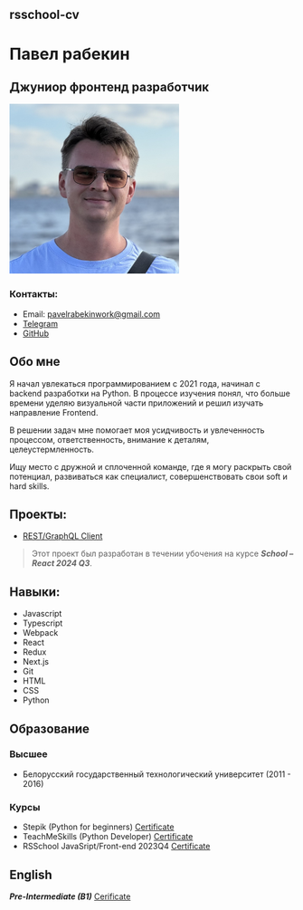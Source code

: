## rsschool-cv

# Павел рабекин

## Джуниор фронтенд разработчик

<img src="img\photo.jpg" width="300" height="300">

### Контакты:
- Email: pavelrabekinwork@gmail.com
- [Telegram](https://t.me/DedRobin)
- [GitHub](https://github.com/DedRobin)

## Обо мне
Я начал увлекаться программированием с 2021 года, начинал с backend разработки на Python. В процессе изучения понял, что больше времени уделяю визуальной части приложений и решил 
 изучать направление Frontend.

В решении задач мне помогает моя усидчивость и увлеченность процессом, ответственность, внимание к деталям, целеустермленность. 

Ищу место с дружной и сплоченной команде, где я могу раскрыть свой потенциал, развиваться как специалист, совершенствовать свои soft и hard skills. 

## Проекты:
- [REST/GraphQL Client](https://restgraphqlclient.netlify.app/)

> Этот проект был разработан в течении убочения на курсе ***School – React 2024 Q3***.


## Навыки:
- Javascript
- Typescript
- Webpack
- React
- Redux
- Next.js
- Git
- HTML
- CSS
- Python

## Образование

### Высшее
- Белорусский государственный технологический университет (2011 - 2016)

### Курсы
- Stepik (Python for beginners) [Certificate](images\stepik-certificate-python-for-beginners.pdf)
- TeachMeSkills (Python Developer) [Certificate](images\teachmeskills-certificate-python-developer.pdf)
- RSSchool JavaSript/Front-end 2023Q4 [Certificate](images\rsschool-javascript-frontend-2023q4.pdf)

## English
***Pre-Intermediate (B1)*** [Cerificate](images\streamline-english-b1.pdf) 